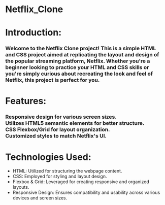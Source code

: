 # Netflix_Clone
<h1>Introduction:</h1>
<h3>Welcome to the Netflix Clone project! This is a simple HTML and CSS project aimed at replicating the layout and design of the popular streaming platform, Netflix. Whether you're a beginner looking to practice your HTML and CSS skills or you're simply curious about recreating the look and feel of Netflix, this project is perfect for you.</h3>
<h1>Features:</h1>
<h3>Responsive design for various screen sizes.<br>
Utilizes HTML5 semantic elements for better structure.<br>
CSS Flexbox/Grid for layout organization.<br>
Customized styles to match Netflix's UI.</h3>
<h1>Technologies Used:</h1>
<ul>
  <li>HTML: Utilized for structuring the webpage content.</li>
  <li>CSS: Employed for styling and layout design.</li>
  <li>Flexbox & Grid: Leveraged for creating responsive and organized layouts.</li>
  <li>Responsive Design: Ensures compatibility and usability across various devices and screen sizes.</li>
</ul>
